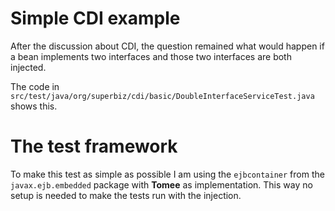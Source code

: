 # Simple CDI example

After the discussion about CDI, the question remained what would happen if a 
bean implements two interfaces and those two interfaces are both injected. 

The code in `src/test/java/org/superbiz/cdi/basic/DoubleInterfaceServiceTest.java`
shows this.

# The test framework
To make this test as simple as possible I am using the `ejbcontainer` from the 
`javax.ejb.embedded` package with **Tomee** as implementation. This way no setup is
needed to make the tests run with the injection.
